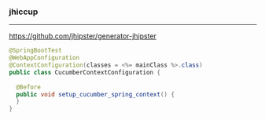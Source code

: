 ### jhiccup
---
https://github.com/jhipster/generator-jhipster

```java
@SpringBootTest
@WebAppConfiguration
@ContextConfiguration(classes = <%= mainClass %>.class)
public class CucumberContextConfiguration {
  
  @Before
  public void setup_cucumber_spring_context() {
  }
}
```

```
```

```
```


